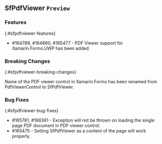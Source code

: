 ## SfPdfViewer `Preview`

### Features
{:#sfpdfviewer-features}

* \#164789, \#164860, \#165477 - PDF Viewer support for Xamarin.Forms.UWP has been added.

### Breaking Changes
{:#sfpdfviewer-breaking-changes}

Name of the PDF viewer control in Xamarin.Forms has been renamed from PdfViewerControl to SfPdfViewer.

### Bug Fixes
{:#sfpdfviewer-bug-fixes}

* \#165781, \#166361 - Exception will not be thrown on loading the single page PDF document in PDF viewer control.
* \#165475 - Setting SfPdfViewer as a content of the page will work properly.